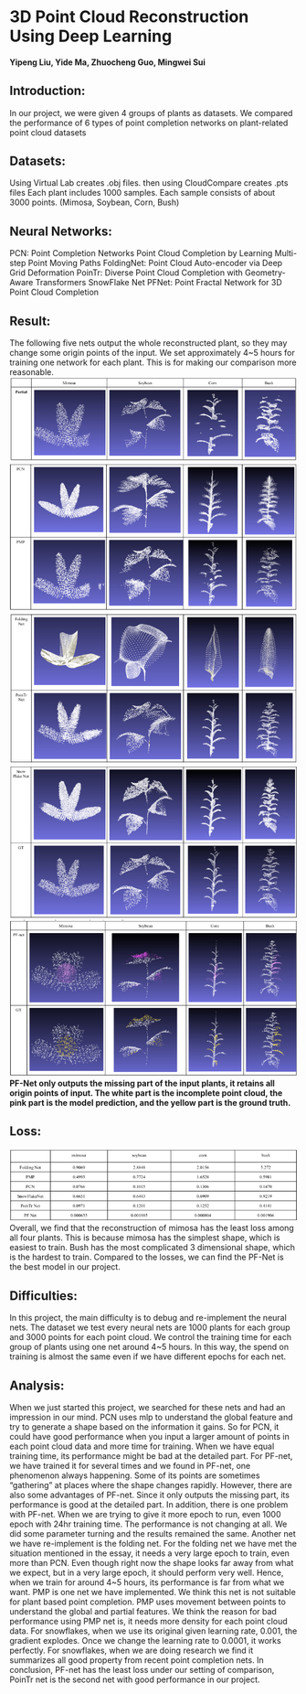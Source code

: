 # 3D Point Cloud Reconstruction Using Deep Learning

#### Yipeng Liu, Yide Ma, Zhuocheng Guo, Mingwei Sui

## Introduction:
In our project, we were given 4 groups of plants as datasets. We compared the performance of 6 types of point completion networks on plant-related point cloud datasets

## Datasets:
Using Virtual Lab creates .obj files. then using CloudCompare creates .pts files
Each plant includes 1000 samples. Each sample consists of about 3000 points. (Mimosa, Soybean, Corn, Bush)

## Neural Networks:
PCN: Point Completion Networks
Point Cloud Completion by Learning Multi-step Point Moving Paths
FoldingNet: Point Cloud Auto-encoder via Deep Grid Deformation
PoinTr: Diverse Point Cloud Completion with Geometry-Aware Transformers
SnowFlake Net
PFNet: Point Fractal Network for 3D Point Cloud Completion

## Result:
The following five nets output the whole reconstructed plant, so they may change some origin points of the input. We set approximately 4~5 hours for training one network for each plant. This is for making our comparison more reasonable.
![](./img/1.png)
![](./img/2.png)
![](./img/3.png)
![](./img/4.png)
![](./img/5.png)
**PF-Net only outputs the missing part of the input plants, it retains all origin points of input. The white part is the incomplete point cloud, the pink part is the model prediction, and the yellow part is the ground truth.**

## Loss:
![](./img/6.png)
Overall, we find that the reconstruction of mimosa has the least loss among all four plants. This is because mimosa has the simplest shape, which is easiest to train. Bush has the most complicated 3 dimensional shape, which is the hardest to train. Compared to the losses, we can find the PF-Net is the best model in our project.

## Difficulties:
In this project, the main difficulty is to debug and re-implement the neural nets. The dataset we test every neural nets are 1000 plants for each group and 3000 points for each point cloud. We control the training time for each group of plants using one net around 4~5 hours. In this way, the spend on training is almost the same even if we have different epochs for each net.

## Analysis:
When we just started this project, we searched for these nets and had an impression in our mind. PCN uses mlp to understand the global feature and try to generate a shape based on the information it gains. So for PCN, it could have good performance when you input a larger amount of points in each point cloud data and more time for training. When we have equal training time, its performance might be bad at the detailed part. For PF-net, we have trained it for several times and we found in PF-net, one phenomenon always happening. Some of its points are sometimes “gathering” at places where the shape changes rapidly. However, there are also some advantages of PF-net. Since it only outputs the missing part, its performance is good at the detailed part. In addition, there is one problem with PF-net. When we are trying to give it more epoch to run, even 1000 epoch with 24hr training time. The performance is not changing at all. We did some parameter turning and the results remained the same.   Another net we have re-implement is the folding net. For the folding net we have met the situation mentioned in the essay, it needs a very large epoch to train, even more than PCN. Even though right now the shape looks far away from what we expect, but in a very large epoch, it should perform very well. Hence, when we train for around 4~5 hours, its performance is far from what we want. PMP is one net we have implemented. We think this net is not suitable for plant based point completion. PMP uses movement between points to understand the global and partial features. We think the reason for bad performance using PMP net is, it needs more density for each point cloud data. For snowflakes, when we use its original given learning rate, 0.001, the gradient explodes. Once we change the learning rate to 0.0001, it works perfectly. For snowflakes, when we are doing research we find it summarizes all good property from recent point completion nets. In conclusion, PF-net has the least loss under our setting of comparison, PoinTr net is the second net with good performance in our project. 
